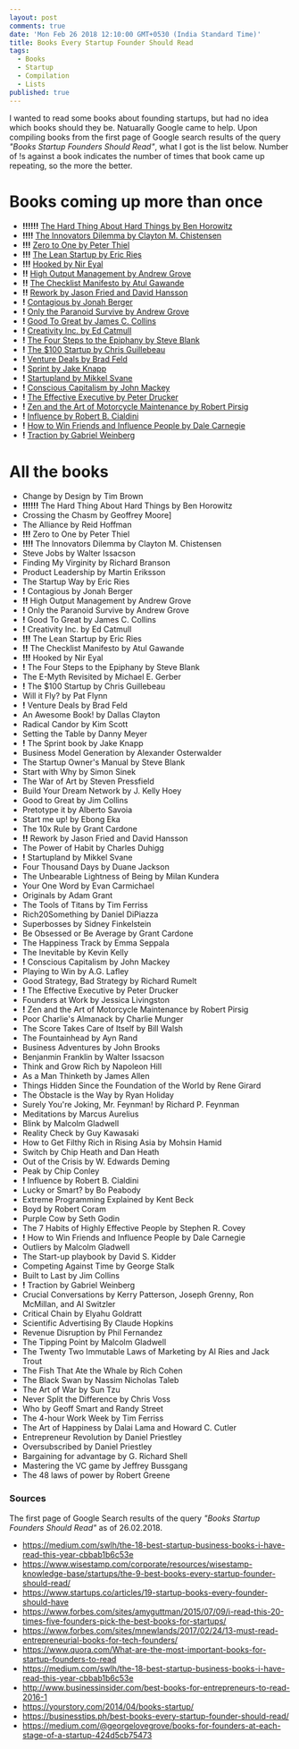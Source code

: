 ```yaml
---
layout: post
comments: true
date: 'Mon Feb 26 2018 12:10:00 GMT+0530 (India Standard Time)'
title: Books Every Startup Founder Should Read
tags:
  - Books
  - Startup
  - Compilation
  - Lists
published: true
---
```


I wanted to read some books about founding startups, but had no idea which books should they be. Natuarally Google came to help. Upon compiling books from the first page of Google search results of the query _"Books Startup Founders Should Read"_, what I got is the list below. Number of !s against a book indicates the number of times that book came up repeating, so the more the better.


# Books coming up more than once

- __!!!!!!__ [The Hard Thing About Hard Things by Ben Horowitz](https://www.goodreads.com/book/show/18176747-the-hard-thing-about-hard-things)
- __!!!!__ [The Innovators Dilemma by Clayton M. Chistensen](https://www.goodreads.com/book/show/2615.The_Innovator_s_Dilemma)
- __!!!__ [Zero to One by Peter Thiel](https://www.goodreads.com/book/show/18050143-zero-to-one)
- __!!!__ [The Lean Startup by Eric Ries](https://www.goodreads.com/book/show/10127019-the-lean-startup)
- __!!!__ [Hooked by Nir Eyal](https://www.goodreads.com/book/show/22668729-hooked)
- __!!__ [High Output Management by Andrew Grove](https://www.goodreads.com/book/show/324750.High_Output_Management)
- __!!__ [The Checklist Manifesto by Atul Gawande](https://www.goodreads.com/book/show/6667514-the-checklist-manifesto)
- __!!__ [Rework by Jason Fried and David Hansson](https://www.goodreads.com/book/show/6732019-rework)
- __!__ [Contagious by Jonah Berger](https://www.goodreads.com/book/show/15801967-contagious)
- __!__ [Only the Paranoid Survive by Andrew Grove](https://www.goodreads.com/book/show/66863.Only_the_Paranoid_Survive)
- __!__ [Good To Great by James C. Collins](https://www.goodreads.com/book/show/76865.Good_to_Great)
- __!__ [Creativity Inc. by Ed Catmull](https://www.goodreads.com/book/show/18077903-creativity-inc)
- __!__ [The Four Steps to the Epiphany by Steve Blank](https://www.goodreads.com/book/show/762542.The_Four_Steps_to_the_Epiphany)
- __!__ [The $100 Startup by Chris Guillebeau](https://www.goodreads.com/book/show/12605157-the-100-startup)
- __!__ [Venture Deals by Brad Feld](https://www.goodreads.com/book/show/11865558-venture-deals)
- __!__ [Sprint by Jake Knapp](https://www.goodreads.com/book/show/25814544-sprint)
- __!__ [Startupland by Mikkel Svane](https://www.goodreads.com/book/show/22264030-startupland)
- __!__ [Conscious Capitalism by John Mackey](https://www.goodreads.com/book/show/13586929-conscious-capitalism)
- __!__ [The Effective Executive by Peter Drucker](https://www.goodreads.com/book/show/48019.The_Effective_Executive)
- __!__ [Zen and the Art of Motorcycle Maintenance by Robert Pirsig](https://www.goodreads.com/book/show/629.Zen_and_the_Art_of_Motorcycle_Maintenance)
- __!__ [Influence by Robert B. Cialdini](https://www.goodreads.com/book/show/28815.Influence)
- __!__ [How to Win Friends and Influence People by Dale Carnegie](https://www.goodreads.com/book/show/4865.How_to_Win_Friends_and_Influence_People)
- __!__ [Traction by Gabriel Weinberg](https://www.goodreads.com/book/show/22091581-traction)


# All the books

- Change by Design by Tim Brown
- __!!!!!!__ The Hard Thing About Hard Things by Ben Horowitz
- Crossing the Chasm by Geoffrey Moore]
- The Alliance by Reid Hoffman
- __!!!__ Zero to One by Peter Thiel
- __!!!!__ The Innovators Dilemma by Clayton M. Chistensen
- Steve Jobs by Walter Issacson
- Finding My Virginity by Richard Branson
- Product Leadership by Martin Eriksson
- The Startup Way by Eric Ries
- __!__ Contagious by Jonah Berger
- __!!__ High Output Management by Andrew Grove
- __!__ Only the Paranoid Survive by Andrew Grove
- __!__ Good To Great by James C. Collins
- __!__ Creativity Inc. by Ed Catmull
- __!!!__ The Lean Startup by Eric Ries
- __!!__ The Checklist Manifesto by Atul Gawande
- __!!!__ Hooked by Nir Eyal
- __!__ The Four Steps to the Epiphany by Steve Blank
- The E-Myth Revisited by Michael E. Gerber
- __!__ The $100 Startup by Chris Guillebeau
- Will it Fly? by Pat Flynn
- __!__ Venture Deals by Brad Feld
- An Awesome Book! by Dallas Clayton
- Radical Candor by Kim Scott
- Setting the Table by Danny Meyer
- __!__ The Sprint book by Jake Knapp
- Business Model Generation by Alexander Osterwalder
- The Startup Owner's Manual by Steve Blank
- Start with Why by Simon Sinek
- The War of Art by Steven Pressfield
- Build Your Dream Network by J. Kelly Hoey
- Good to Great by Jim Collins
- Pretotype it by Alberto Savoia
- Start me up! by Ebong Eka
- The 10x Rule by Grant Cardone
- __!!__ Rework by Jason Fried and David Hansson
- The Power of Habit by Charles Duhigg
- __!__ Startupland by Mikkel Svane
- Four Thousand Days by Duane Jackson
- The Unbearable Lightness of Being by Milan Kundera
- Your One Word by Evan Carmichael
- Originals by Adam Grant
- The Tools of Titans by Tim Ferriss
- Rich20Something by Daniel DiPiazza
- Superbosses by Sidney Finkelstein
- Be Obsessed or Be Average by Grant Cardone
- The Happiness Track by Emma Seppala
- The Inevitable by Kevin Kelly
- __!__ Conscious Capitalism by John Mackey
- Playing to Win by A.G. Lafley
- Good Strategy, Bad Strategy by Richard Rumelt
- __!__ The Effective Executive by Peter Drucker
- Founders at Work by Jessica Livingston
- __!__ Zen and the Art of Motorcycle Maintenance by Robert Pirsig
- Poor Charlie's Almanack by Charlie Munger
- The Score Takes Care of Itself by Bill Walsh
- The Fountainhead by Ayn Rand
- Business Adventures by John Brooks
- Benjanmin Franklin by Walter Issacson
- Think and Grow Rich by Napoleon Hill
- As a Man Thinketh by James Allen
- Things Hidden Since the Foundation of the World by Rene Girard
- The Obstacle is the Way by Ryan Holiday
- Surely You're Joking, Mr. Feynman! by Richard P. Feynman
- Meditations by Marcus Aurelius
- Blink by Malcolm Gladwell
- Reality Check by Guy Kawasaki
- How to Get Filthy Rich in Rising Asia by Mohsin Hamid
- Switch by Chip Heath and Dan Heath
- Out of the Crisis by W. Edwards Deming
- Peak by Chip Conley
- __!__ Influence by Robert B. Cialdini
- Lucky or Smart? by Bo Peabody
- Extreme Programming Explained by Kent Beck
- Boyd by Robert Coram
- Purple Cow by Seth Godin
- The 7 Habits of Highly Effective People by Stephen R. Covey
- __!__ How to Win Friends and Influence People by Dale Carnegie
- Outliers by Malcolm Gladwell
- The Start-up playbook by David S. Kidder
- Competing Against Time by George Stalk
- Built to Last by Jim Collins
- __!__ Traction by Gabriel Weinberg
- Crucial Conversations by Kerry Patterson, Joseph Grenny, Ron McMillan, and Al Switzler
- Critical Chain by Elyahu Goldratt
- Scientific Advertising By Claude Hopkins
- Revenue Disruption by Phil Fernandez
- The Tipping Point by Malcolm Gladwell
- The Twenty Two Immutable Laws of Marketing by Al Ries and Jack Trout
- The Fish That Ate the Whale by Rich Cohen
- The Black Swan by Nassim Nicholas Taleb
- The Art of War by Sun Tzu
- Never Split the Difference by Chris Voss
- Who by Geoff Smart and Randy Street
- The 4-hour Work Week by Tim Ferriss
- The Art of Happiness by Dalai Lama and Howard C. Cutler
- Entrepreneur Revolution by Daniel Priestley
- Oversubscribed by Daniel Priestley
- Bargaining for advantage by G. Richard Shell
- Mastering the VC game by Jeffrey Bussgang
- The 48 laws of power by Robert Greene


### Sources

The first page of Google Search results of the query _"Books Startup Founders Should Read"_ as of 26.02.2018.

- https://medium.com/swlh/the-18-best-startup-business-books-i-have-read-this-year-cbbab1b6c53e
- https://www.wisestamp.com/corporate/resources/wisestamp-knowledge-base/startups/the-9-best-books-every-startup-founder-should-read/
- https://www.startups.co/articles/19-startup-books-every-founder-should-have
- https://www.forbes.com/sites/amyguttman/2015/07/09/i-read-this-20-times-five-founders-pick-the-best-books-for-startups/
- https://www.forbes.com/sites/mnewlands/2017/02/24/13-must-read-entrepreneurial-books-for-tech-founders/
- https://www.quora.com/What-are-the-most-important-books-for-startup-founders-to-read
- https://medium.com/swlh/the-18-best-startup-business-books-i-have-read-this-year-cbbab1b6c53e
- http://www.businessinsider.com/best-books-for-entrepreneurs-to-read-2016-1
- https://yourstory.com/2014/04/books-startup/
- https://businesstips.ph/best-books-every-startup-founder-should-read/
- https://medium.com/@georgelovegrove/books-for-founders-at-each-stage-of-a-startup-424d5cb75473
